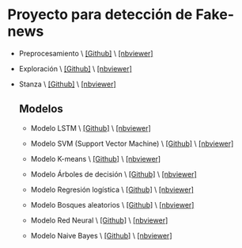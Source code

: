 # Proyecto para detección de Fake-news

- Preprocesamiento \ [[Github]](https://github.com/fake-news-unal/fake-news/blob/main/preprocessing.ipynb) \ [[nbviewer]](https://nbviewer.jupyter.org/github/fake-news-unal/fake-news/blob/main/preprocessing.ipynb) 

- Exploración \ [[Github]](https://github.com/fake-news-unal/fake-news/blob/main/exploration.ipynb) \ [[nbviewer]](https://nbviewer.jupyter.org/github/fake-news-unal/fake-news/blob/main/exploration.ipynb) 

- Stanza \ [[Github]](https://github.com/fake-news-unal/fake-news/blob/main/modelos/stanza_features.ipynb) \ [[nbviewer]](https://nbviewer.jupyter.org/github/fake-news-unal/fake-news/blob/main/modelos/stanza_features.ipynb) 


    ## Modelos  


 
  - Modelo LSTM \ [[Github]](https://github.com/fake-news-unal/fake-news/blob/main/modelos/lstm.ipynb) \ [[nbviewer]](https://nbviewer.jupyter.org/github/fake-news-unal/fake-news/blob/main/modelos/lstm.ipynb)  

  - Modelo SVM (Support Vector Machine)  \ [[Github]](https://github.com/fake-news-unal/fake-news/blob/main/modelos/svm.ipynb) \ [[nbviewer]](https://nbviewer.jupyter.org/github/fake-news-unal/fake-news/blob/main/modelos/svm.ipynb) 

  - Modelo K-means \ [[Github]](https://github.com/fake-news-unal/fake-news/blob/main/modelos/k_means.ipynb) \ [[nbviewer]](https://nbviewer.jupyter.org/github/fake-news-unal/fake-news/blob/main/modelos/k_means.ipynb) 
  
  - Modelo Árboles de decisión \ [[Github]](https://github.com/fake-news-unal/fake-news/blob/main/modelos/decision_tree.ipynb) \ [[nbviewer]](https://nbviewer.jupyter.org/github/fake-news-unal/fake-news/blob/main/modelos/decision_tree.ipynb) 

  - Modelo Regresión logística  \ [[Github]](https://github.com/fake-news-unal/fake-news/blob/main/modelos/logistic.ipynb) \ [[nbviewer]](https://nbviewer.jupyter.org/github/fake-news-unal/fake-news/blob/main/modelos/logistic.ipynb) 

  - Modelo Bosques aleatorios \ [[Github]](https://github.com/fake-news-unal/fake-news/blob/main/modelos/random_forest.ipynb) \ [[nbviewer]](https://nbviewer.jupyter.org/github/fake-news-unal/fake-news/blob/main/modelos/random_forest.ipynb) 

  - Modelo Red Neural  \ [[Github]](https://github.com/fake-news-unal/fake-news/blob/main/modelos/Modelo_Neural_Network.ipynb) \ [[nbviewer]](https://nbviewer.jupyter.org/github/fake-news-unal/fake-news/blob/main/modelos/Modelo_Neural_Network.ipynb) 

  - Modelo Naive Bayes  \ [[Github]](https://github.com/fake-news-unal/fake-news/blob/main/modelos/Modelo_Naive_Bayes.ipynb) \ [[nbviewer]](https://nbviewer.jupyter.org/github/fake-news-unal/fake-news/blob/main/modelos/Modelo_Naive_Bayes.ipynb) 

